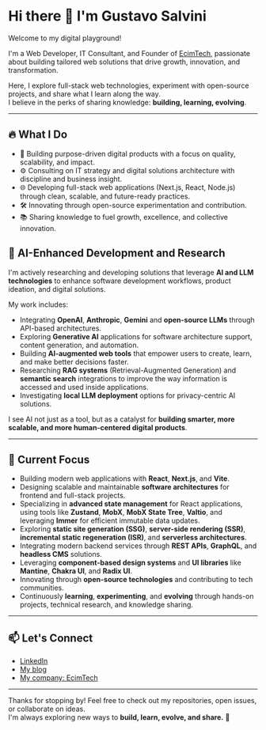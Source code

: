 # Hi there 👋 I'm Gustavo Salvini

Welcome to my digital playground!

I'm a Web Developer, IT Consultant, and Founder of [EcimTech](https://ecimtech.com), passionate about building tailored web solutions that drive growth, innovation, and transformation.

Here, I explore full-stack web technologies, experiment with open-source projects, and share what I learn along the way.  
I believe in the perks of sharing knowledge: **building, learning, evolving**.

---

## 🔥 What I Do
- 🚀 Building purpose-driven digital products with a focus on quality, scalability, and impact.
- ⚙️ Consulting on IT strategy and digital solutions architecture with discipline and business insight.
- 🌐 Developing full-stack web applications (Next.js, React, Node.js) through clean, scalable, and future-ready practices.
- 🛠️ Innovating through open-source experimentation and contribution.
- 📚 Sharing knowledge to fuel growth, excellence, and collective innovation.

## 🤖 AI-Enhanced Development and Research

I'm actively researching and developing solutions that leverage **AI and LLM technologies** to enhance software development workflows, product ideation, and digital solutions.

My work includes:
- Integrating **OpenAI**, **Anthropic**, **Gemini** and **open-source LLMs** through API-based architectures.
- Exploring **Generative AI** applications for software architecture support, content generation, and automation.
- Building **AI-augmented web tools** that empower users to create, learn, and make better decisions faster.
- Researching **RAG systems** (Retrieval-Augmented Generation) and **semantic search** integrations to improve the way information is accessed and used inside applications.
- Investigating **local LLM deployment** options for privacy-centric AI solutions.

I see AI not just as a tool, but as a catalyst for **building smarter, more scalable, and more human-centered digital products**.

---

## 🧩 Current Focus
- Building modern web applications with **React**, **Next.js**, and **Vite**.
- Designing scalable and maintainable **software architectures** for frontend and full-stack projects.
- Specializing in **advanced state management** for React applications, using tools like **Zustand**, **MobX**, **MobX State Tree**, **Valtio**, and leveraging **Immer** for efficient immutable data updates.
- Exploring **static site generation (SSG)**, **server-side rendering (SSR)**, **incremental static regeneration (ISR)**, and **serverless architectures**.
- Integrating modern backend services through **REST APIs**, **GraphQL**, and **headless CMS** solutions.
- Leveraging **component-based design systems** and **UI libraries** like **Mantine**, **Chakra UI**, and **Radix UI**.
- Innovating through **open-source technologies** and contributing to tech communities.
- Continuously **learning**, **experimenting**, and **evolving** through hands-on projects, technical research, and knowledge sharing.

---

## 📫 Let's Connect
- [LinkedIn](https://www.linkedin.com/in/gustavosalvini/)
- [My blog](https://gustavosalvini.com.ar)
- [My company: EcimTech](https://ecimtech.com)

---

Thanks for stopping by! Feel free to check out my repositories, open issues, or collaborate on ideas.  
I'm always exploring new ways to **build, learn, evolve, and share.** 🚀
